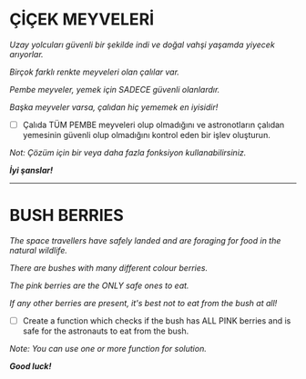# ÇİÇEK MEYVELERİ

*Uzay yolcuları güvenli bir şekilde indi ve doğal vahşi yaşamda yiyecek arıyorlar.*

*Birçok farklı renkte meyveleri olan çalılar var.*

*Pembe meyveler, yemek için SADECE güvenli olanlardır.*

*Başka meyveler varsa, çalıdan hiç yememek en iyisidir!*

* [ ] Çalıda TÜM PEMBE meyveleri olup olmadığını ve astronotların çalıdan yemesinin güvenli olup olmadığını kontrol eden bir işlev oluşturun.

*Not: Çözüm için bir veya daha fazla fonksiyon kullanabilirsiniz.*

***İyi şanslar!***

---

# BUSH BERRIES

*The space travellers have safely landed and are foraging for food in the natural wildlife.*

*There are bushes with many different colour berries.*

*The pink berries are the ONLY safe ones to eat.*

*If any other berries are present, it's best not to eat from the bush at all!*

* [ ] Create a function which checks if the bush has ALL PINK berries and is safe for the astronauts to eat from the bush.

*Note: You can use one or more function for solution.*

***Good luck!***
